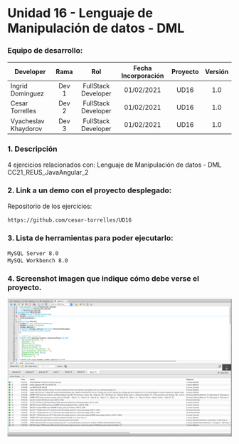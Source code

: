 # Unidad 16 -  Lenguaje de Manipulación de datos - DML

### Equipo de desarrollo:

| Developer | Rama | Rol | Fecha Incorporación | Proyecto | Versión |
| --- | :---:  | :---:  | :---:  | :---: | :---:  |
| Ingrid Dominguez | Dev 1 | FullStack Developer | 01/02/2021 | UD16  | 1.0  |
| Cesar Torrelles | Dev 2 | FullStack Developer | 01/02/2021 | UD16  | 1.0  | 
| Vyacheslav Khaydorov | Dev 3 | FullStack Developer| 01/02/2021 | UD16  | 1.0  |

### 1. Descripción

4 ejercicios  relacionados con:
Lenguaje de Manipulación de datos - DML
CC21_REUS_JavaAngular_2

###  2. Link a un demo con el proyecto desplegado:

Repositorio de los ejercicios:
```
https://github.com/cesar-torrelles/UD16
```
###   3. Lista de herramientas para poder ejecutarlo:
```
MySQL Server 8.0
MySQL Workbench 8.0
```
###  4. Screenshot imagen que indique cómo debe verse el proyecto.
![banerGit](https://github.com/cesar-torrelles/UD16/blob/main/IMAGEN.png)
